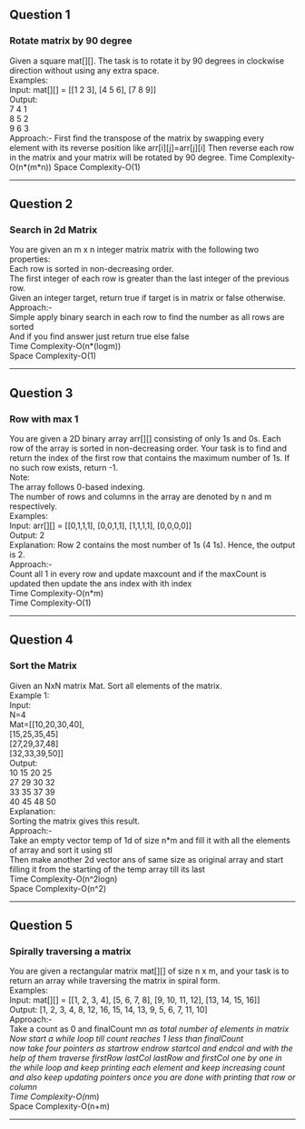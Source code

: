 ## Question 1 <br>
### Rotate matrix by 90 degree <br>
Given a square mat[][]. The task is to rotate it by 90 degrees in clockwise direction without using any extra space. <br>
Examples: <br>
Input: mat[][] = [[1 2 3], [4 5 6], [7 8 9]] <br>
Output: <br>
7 4 1  <br>
8 5 2 <br>
9 6 3 <br>
Approach:-
First find the transpose of the matrix by swapping every element with its reverse position like arr[i][j]=arr[j][i]
Then reverse each row in the matrix and your matrix will be rotated by 90 degree.
Time Complexity-O(n*(m*n))
Space Complexity-O(1)

__________________________________________________________________

## Question 2 <br>
### Search in 2d Matrix <br>
You are given an m x n integer matrix matrix with the following two properties: <br>
Each row is sorted in non-decreasing order. <br>
The first integer of each row is greater than the last integer of the previous row. <br>
Given an integer target, return true if target is in matrix or false otherwise. <br>
Approach:- <br>
Simple apply binary search in each row to find the number as all rows are sorted  <br>
And if you find answer just return true else false <br>
Time Complexity-O(n*(logm)) <br>
Space Complexity-O(1) <br>

___________________________________________________________________________


## Question 3 <br>
### Row with max 1 <br>
You are given a 2D binary array arr[][] consisting of only 1s and 0s. Each row of the array is sorted in non-decreasing order. Your task is to find and return the index of the first row that contains the maximum number of 1s. If no such row exists, return -1. <br>
Note: <br>
The array follows 0-based indexing. <br>
The number of rows and columns in the array are denoted by n and m respectively. <br>
Examples: <br>
Input: arr[][] = [[0,1,1,1], [0,0,1,1], [1,1,1,1], [0,0,0,0]] <br>
Output: 2 <br>
Explanation: Row 2 contains the most number of 1s (4 1s). Hence, the output is 2. <br>
Approach:- <br>
Count all 1 in every row and update maxcount and if the maxCount is updated then update the ans index with ith index <br>
Time Complexity-O(n*m) <br>
Time Complexity-O(1) <br>

__________________________________________________________________________________________


## Question 4  <br>
### Sort the Matrix  <br>
Given an NxN matrix Mat. Sort all elements of the matrix.  <br>
Example 1:  <br>
Input:  <br>
N=4   <br>
Mat=[[10,20,30,40], <br>
[15,25,35,45]  <br>
[27,29,37,48]  <br>
[32,33,39,50]] <br>
Output: <br>
10 15 20 25  <br>
27 29 30 32 <br>
33 35 37 39 <br>
40 45 48 50 <br>
Explanation: <br>
Sorting the matrix gives this result. <br>
Approach:- <br>
Take an empty vector temp of 1d of size n*m and fill it with all the elements of array and sort it using stl <br>
Then make another 2d vector ans of same size as original array and start filling it from the starting of the temp array till its last <br>
Time Complexity-O(n^2logn) <br>
Space Complexity-O(n^2) <br>

__________________________________________________________________________________________________


## Question 5 <br>
### Spirally traversing a matrix <br>
You are given a rectangular matrix mat[][] of size n x m, and your task is to return an array while traversing the matrix in spiral form. <br>
Examples: <br>
Input: mat[][] = [[1, 2, 3, 4], [5, 6, 7, 8], [9, 10, 11, 12], [13, 14, 15, 16]] <br>
Output: [1, 2, 3, 4, 8, 12, 16, 15, 14, 13, 9, 5, 6, 7, 11, 10] <br>
Approach:- <br>
Take a count as 0 and finalCount m*n as total number of elements in matrix <br>
Now start a while loop till count reaches  1 less than finalCount <br>
now take four pointers as startrow endrow startcol and endcol and with the help of them traverse firstRow lastCol lastRow and firstCol one by one in the while loop and keep printing each element and keep increasing count and also keep updating pointers once you are done with printing that row or column <br>
Time Complexity-O(n*m) <br>
Space Complexity-O(n+m) <br>

_____________________________________________________________________________________________________



